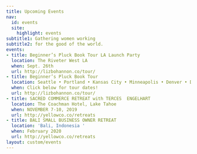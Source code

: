 ```yaml
---
title: Upcoming Events
nav:
  id: events
  site:
    highlight: events
subtitle1: Gathering women working
subtitle2: for the good of the world.
events:
- title: Beginner’s Pluck Book Tour LA Launch Party
  location: The Riveter West LA
  when: Sept. 26th
  url: http://lizbohannon.co/tour/
- title: Beginner’s Pluck Book Tour
  location: Seattle • Portland • Kansas City • Minneapolis • Denver • Dallas • Austin
  when: Click below for tour dates!
  url: http://lizbohannon.co/tour/
- title: SACRED COMMERCE RETREAT with TERCES  ENGELHART
  location: The Coachman Hotel, Lake Tahoe
  when: NOVEMBER 7-10, 2019
  url: http://yellowco.co/retreats
- title: BALI SMALL BUSINESS OWNER RETREAT
  location: 'Bali, Indonesia '
  when: February 2020
  url: http://yellowco.co/retreats
layout: custom/events
---
```


